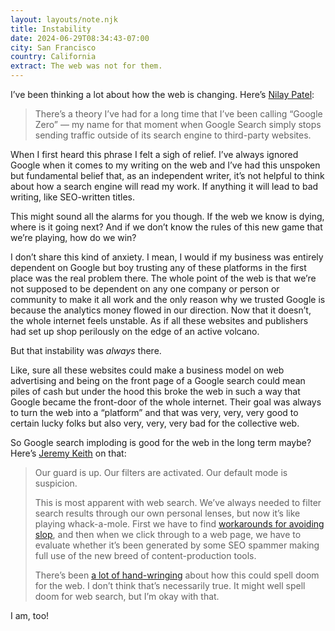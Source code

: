 ```yaml
---
layout: layouts/note.njk
title: Instability
date: 2024-06-29T08:34:43-07:00
city: San Francisco
country: California
extract: The web was not for them.
---
```


I’ve been thinking a lot about how the web is changing. Here’s [Nilay Patel](https://www.theverge.com/24167865/google-zero-search-crash-housefresh-ai-overviews-traffic-data-audience):

> There’s a theory I’ve had for a long time that I’ve been calling “Google Zero” — my name for that moment when Google Search simply stops sending traffic outside of its search engine to third-party websites.

When I first heard this phrase I felt a sigh of relief. I’ve always ignored Google when it comes to my writing on the web and I’ve had this unspoken but fundamental belief that, as an independent writer, it’s not helpful to think about how a search engine will read my work. If anything it will lead to bad writing, like SEO-written titles. 

This might sound all the alarms for you though. If the web we know is dying, where is it going next? And if we don’t know the rules of this new game that we’re playing, how do we win?

I don’t share this kind of anxiety. I mean, I would if my business was entirely dependent on Google but boy trusting any of these platforms in the first place was the real problem there. The whole point of the web is that we’re not supposed to be dependent on any one company or person or community to make it all work and the only reason why we trusted Google is because the analytics money flowed in our direction. Now that it doesn’t, the whole internet feels unstable. As if all these websites and publishers had set up shop perilously on the edge of an active volcano.

But that instability was _always_ there.

Like, sure all these websites could make a business model on web advertising and being on the front page of a Google search could mean piles of cash but under the hood this broke the web in such a way that Google became the front-door of the whole internet. Their goal was always to turn the web into a “platform” and that was very, very, very good to certain lucky folks but also very, very, very bad for the collective web.

So Google search imploding is good for the web in the long term maybe? Here’s [Jeremy Keith](https://adactio.com/journal/21241) on that:

> Our guard is up. Our filters are activated. Our default mode is suspicion.
> 
> This is most apparent with web search. We’ve always needed to filter search results through our own personal lenses, but now it’s like playing whack-a-mole. First we have to find [workarounds for avoiding slop](https://adactio.com/links/tags/slop), and then when we click through to a web page, we have to evaluate whether it’s been generated by some SEO spammer making full use of the new breed of content-production tools.
> 
> There’s been [a lot of hand-wringing](https://www.platformer.news/google-io-ai-search-sundar-pichai/) about how this could spell doom for the web. I don’t think that’s necessarily true. It might well spell doom for web search, but I’m okay with that.

I am, too!
